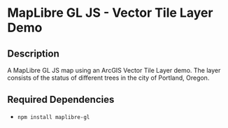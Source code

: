 # MapLibre GL JS - Vector Tile Layer Demo

## Description
A MapLibre GL JS map using an ArcGIS Vector Tile Layer demo. The layer consists of the status of different trees in the city of Portland, Oregon.

## Required Dependencies <a name="dep"></a>

- `npm install maplibre-gl`

